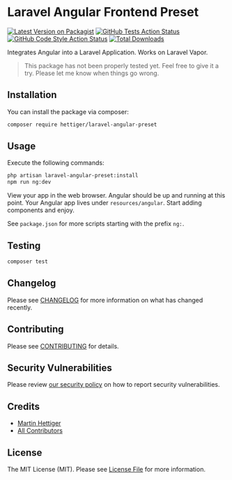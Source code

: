 # Laravel Angular Frontend Preset

[![Latest Version on Packagist](https://img.shields.io/packagist/v/hettiger/laravel-angular-preset.svg?style=flat-square)](https://packagist.org/packages/hettiger/laravel-angular-preset)
[![GitHub Tests Action Status](https://img.shields.io/github/workflow/status/hettiger/laravel-angular-preset/run-tests?label=tests)](https://github.com/hettiger/laravel-angular-preset/actions?query=workflow%3Arun-tests+branch%3Amain)
[![GitHub Code Style Action Status](https://img.shields.io/github/workflow/status/hettiger/laravel-angular-preset/Fix%20PHP%20code%20style%20issues?label=code%20style)](https://github.com/hettiger/laravel-angular-preset/actions?query=workflow%3A"Fix+PHP+code+style+issues"+branch%3Amain)
[![Total Downloads](https://img.shields.io/packagist/dt/hettiger/laravel-angular-preset.svg?style=flat-square)](https://packagist.org/packages/hettiger/laravel-angular-preset)

Integrates Angular into a Laravel Application. Works on Laravel Vapor.

> This package has not been properly tested yet. Feel free to give it a try. Please let me know when things go wrong.

## Installation

You can install the package via composer:

```bash
composer require hettiger/laravel-angular-preset
```

## Usage

Execute the following commands:

```bash
php artisan laravel-angular-preset:install
npm run ng:dev
```

View your app in the web browser. Angular should be up and running at this point.
Your Angular app lives under `resources/angular`. Start adding components and enjoy.

See `package.json` for more scripts starting with the prefix `ng:`.

## Testing

```bash
composer test
```

## Changelog

Please see [CHANGELOG](CHANGELOG.md) for more information on what has changed recently.

## Contributing

Please see [CONTRIBUTING](CONTRIBUTING.md) for details.

## Security Vulnerabilities

Please review [our security policy](../../security/policy) on how to report security vulnerabilities.

## Credits

- [Martin Hettiger](https://github.com/hettiger)
- [All Contributors](../../contributors)

## License

The MIT License (MIT). Please see [License File](LICENSE.md) for more information.
